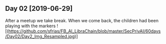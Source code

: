 ## Day 02 [2019-06-29]
After a meetup we take break. When we come back, the children had been playing with the markers
![(https://github.com/sfrias/FB_AI_LibraChain/blob/master/SecPrivAI/60days/Day02/Day2_Img_Resampled.jpg)]
